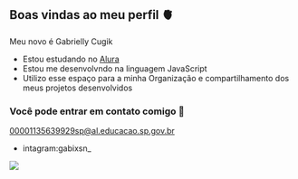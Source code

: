 ## Boas vindas ao meu perfil 🫀

Meu novo é Gabrielly Cugik 

- Estou estudando no [Alura](https://www.alura.com.br)
- Estou me desenvolvndo na linguagem JavaScript
- Utilizo esse espaço para a minha Organização e compartilhamento dos meus projetos desenvolvidos

### Você pode entrar em contato comigo 📧

  00001135639929sp@al.educacao.sp.gov.br
  
- intagram:gabixsn_

![](  https://media1.tenor.com/m/SCa_NReG5iEAAAAC/thumbs-up-baby.gif)

